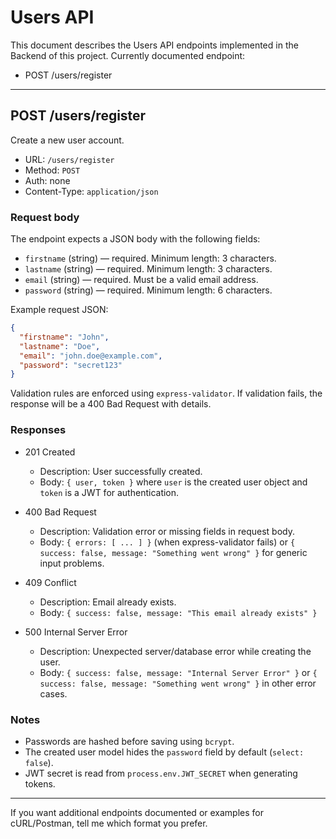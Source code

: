 # Users API

This document describes the Users API endpoints implemented in the Backend of this project. Currently documented endpoint:

- POST /users/register

---

## POST /users/register

Create a new user account.

- URL: `/users/register`
- Method: `POST`
- Auth: none
- Content-Type: `application/json`

### Request body

The endpoint expects a JSON body with the following fields:

- `firstname` (string) — required. Minimum length: 3 characters.
- `lastname` (string) — required. Minimum length: 3 characters.
- `email` (string) — required. Must be a valid email address.
- `password` (string) — required. Minimum length: 6 characters.

Example request JSON:

```json
{
  "firstname": "John",
  "lastname": "Doe",
  "email": "john.doe@example.com",
  "password": "secret123"
}
```

Validation rules are enforced using `express-validator`. If validation fails, the response will be a 400 Bad Request with details.

### Responses

- 201 Created
  - Description: User successfully created.
  - Body: `{ user, token }` where `user` is the created user object and `token` is a JWT for authentication.

- 400 Bad Request
  - Description: Validation error or missing fields in request body.
  - Body: `{ errors: [ ... ] }` (when express-validator fails) or `{ success: false, message: "Something went wrong" }` for generic input problems.

- 409 Conflict
  - Description: Email already exists.
  - Body: `{ success: false, message: "This email already exists" }`

- 500 Internal Server Error
  - Description: Unexpected server/database error while creating the user.
  - Body: `{ success: false, message: "Internal Server Error" }` or `{ success: false, message: "Something went wrong" }` in other error cases.

### Notes

- Passwords are hashed before saving using `bcrypt`.
- The created user model hides the `password` field by default (`select: false`).
- JWT secret is read from `process.env.JWT_SECRET` when generating tokens.

---

If you want additional endpoints documented or examples for cURL/Postman, tell me which format you prefer.